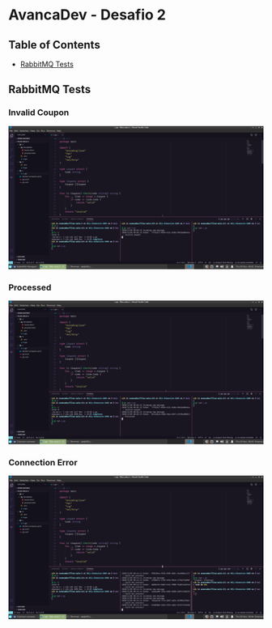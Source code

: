 # AvancaDev - Desafio 2

## Table of Contents

- [RabbitMQ Tests](#about)


## RabbitMQ Tests <a name = "about"></a>

### **Invalid Coupon**
![Invalid Coupon](images/invalid_coupon.png)

### **Processed** 
![Processed](images/processed.png)

### **Connection Error**
![Connection Error](images/could_not_process.png)